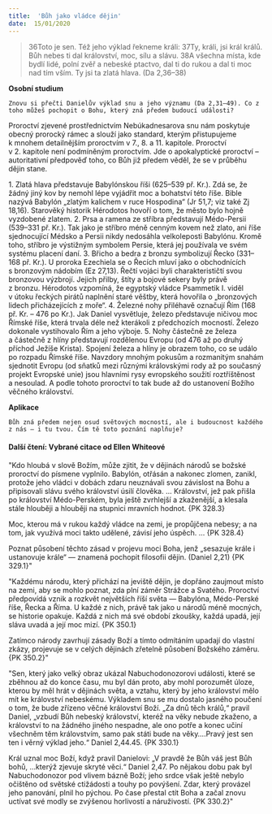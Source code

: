 ```yaml
---
title:  'Bůh jako vládce dějin'
date:  15/01/2020
---
```


> <p></p>
> 36Toto je sen. Též jeho výklad řekneme králi: 37Ty, králi, jsi král králů. Bůh nebes ti dal království, moc, sílu a slávu. 38A všechna místa, kde bydlí lidé, polní zvěř a nebeské ptactvo, dal ti do rukou a dal ti moc nad tím vším. Ty jsi ta zlatá hlava. (Da 2,36–38)

**Osobní studium**

`Znovu si přečti Danielův výklad snu a jeho významu (Da 2,31–49). Co z toho můžeš pochopit o Bohu, který zná předem budoucí události?`

Proroctví zjevené prostřednictvím Nebú­kadnesarova snu nám poskytuje obecný prorocký rámec a slouží jako standard, kterým přistupujeme k mnohem detailnějším proroctvím v 7., 8. a 11. kapitole. Proroctví v 2. kapitole není podmíněným proroctvím. Jde o apokalyptické proroctví – autoritativní předpověď toho, co Bůh již předem věděl, že se v průběhu dějin stane.

1. Zlatá hlava představuje Babylónskou říši (625–539 př. Kr.). Zdá se, že žádný jiný kov by nemohl lépe vyjádřit moc a bohatství této říše. Bible nazývá Babylón „zlatým kalichem v ruce Hospodina“ (Jr 51,7; viz také Zj 18,16). Starověký historik Hérodotos hovoří o tom, že město bylo hojně vyzdobené zlatem.
2. Prsa a ramena ze stříbra představují Médo-Persii (539–331 př. Kr.). Tak jako je stříbro méně cenným kovem než zlato, ani říše sjednocující Médsko a Persii nikdy nedosáhla velkoleposti Babylónu. Kromě toho, stříbro je výstižným symbolem Persie, která jej používala ve svém systému placení daní.
3. Břicho a bedra z bronzu symbolizují Řecko (331–168 př. Kr.). U proroka Ezechiela se o Řecích mluví jako o obchodnících s bronzovým nádobím (Ez 27,13). Řečtí vojáci byli charakterističtí svou bronzovou výzbrojí. Jejich přilby, štíty a bojové sekery byly právě z bronzu. Hérodotos vzpomíná, že egyptský vládce Psammetik I. viděl v útoku řeckých pirátů naplnění staré věštby, která hovořila o „bronzových lidech přicházejících z moře“.
4. Železné nohy přiléhavě označují Řím (168 př. Kr. – 476 po Kr.). Jak Daniel vysvětluje, železo představuje ničivou moc Římské říše, která trvala déle než kterákoli z předchozích mocností. Železo dokonale vystihovalo Řím a jeho výboje.
5. Nohy částečně ze železa a částečně z hlíny představují rozdělenou Evropu (od 476 až po druhý příchod Ježíše Krista). Spojení železa a hlíny je obrazem toho, co se událo po rozpadu Římské říše. Navzdory mnohým pokusům a rozmanitým snahám sjednotit Evropu (od sňatků mezi různými královskými rody až po současný projekt Evropské unie) jsou hlavními rysy evropského soužití roztříštěnost a nesoulad. A podle tohoto proroctví to tak bude až do ustanovení Božího věčného království.

**Aplikace**

`Bůh zná předem nejen osud světových mocností, ale i budoucnost každého z nás – i tu tvou. Čím tě toto poznání naplňuje?`

#### Další čtení: Vybrané citace od Ellen Whiteové

"Kdo hloubá v slově Božím, může zjitit, že v dějinách národů se božské proroctví do písmene vyplnilo. Babylón, otřásán a nakonec zlomen, zanikl, protože jeho vládci v dobách zdaru neuznávali svou závislost na Bohu a připisovali slávu svého království úsilí člověka. ... Království, jež pak přišla po království Médo-Perském, byla ještě zvrhlejší a zkaženější, a klesala stále hlouběji a hlouběji na stupnici mravních hodnot. {PK 328.3}

Moc, kterou má v rukou každý vládce na zemi, je propůjčena nebesy; a na tom, jak využívá moci takto udělené, závisí jeho úspěch. ... {PK 328.4}

Poznat působení těchto zásad v projevu moci Boha, jenž „sesazuje krále i ustanovuje krále“ — znamená pochopit filosofii dějin. (Daniel 2,21) {PK 329.1}"

"Každému národu, který přichází na jeviště dějin, je dopřáno zaujmout místo na zemi, aby se mohlo poznat, zda plní záměr Strážce a Svatého. Proroctví předpovídá vznik a rozkvět největších říší světa — Babylóna, Médo-Perské říše, Řecka a Říma. U každé z nich, právě tak jako u národů méně mocných, se historie opakuje. Každá z nich má své období zkoušky, každá upadá, její sláva uvadá a její moc mizí. {PK 350.1}

Zatímco národy zavrhují zásady Boží a tímto odmítáním upadají do vlastní zkázy, projevuje se v celých dějinách zřetelně působení Božského záměru. {PK 350.2}"

"Sen, který jako velký obraz ukázal Nabuchodonozorovi události, které se zběhnou až do konce času, mu byl dán proto, aby mohl porozumět úloze, kterou by měl hrát v dějinách světa, a vztahu, který by jeho království mělo mít ke království nebeskému. Výkladem snu se mu dostalo jasného poučení o tom, že bude zřízeno věčné království Boží. „Za dnů těch králů,“ pravil Daniel, „vzbudí Bůh nebeský království, kteréž na věky nebude zkaženo, a království to na žádného jiného nespadne, ale ono potře a konec učiní všechněm těm královstvím, samo pak státi bude na věky….Pravý jest sen ten i věrný výklad jeho.“ Daniel 2,44.45. {PK 330.1}

Král uznal moc Boží, když pravil Danielovi: „V pravdě že Bůh váš jest Bůh bohů, …kterýž zjevuje skryté věci.“ Daniel 2,47. Po nějakou dobu pak byl Nabuchodonozor pod vlivem bázně Boží; jeho srdce však ještě nebylo očištěno od světské ctižádosti a touhy po povýšení. Zdar, který provázel jeho panování, plnil ho pýchou. Po čase přestal ctít Boha a začal znovu uctívat své modly se zvýšenou horlivostí a náruživostí. {PK 330.2}"